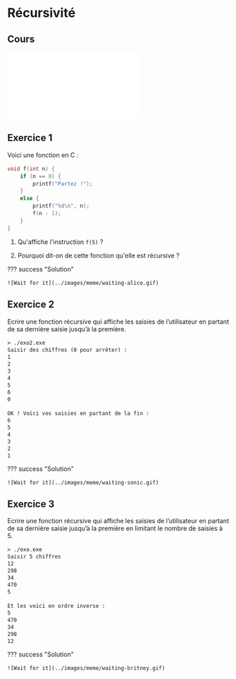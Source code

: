 # Récursivité

## Cours

<object data="../../pdf/cours/bts1/bts1_2425_05_fonctions_recursivite.pdf" type="application/pdf">
    <embed src="../../pdf/cours/bts1/bts1_2425_05_fonctions_recursivite.pdf" type="application/pdf" />
</object>

## Exercice 1

Voici une fonction en C :

```c
void f(int n) {
    if (n == 0) {
        printf("Partez !");
    }
    else {
        printf("%d\n", n);
        f(n - 1);
    }   
}
```

1) Qu'affiche l'instruction `f(5)` ?

2) Pourquoi dit-on de cette fonction qu'elle est récursive ?

??? success "Solution"
    
    ![Wait for it](../images/meme/waiting-alice.gif)

## Exercice 2

Ecrire une fonction récursive qui affiche les saisies de l’utilisateur en partant de sa dernière saisie jusqu’à la première.

```
> ./exo2.exe
Saisir des chiffres (0 pour arrêter) :
1
2
3
4
5
6
0

OK ! Voici vos saisies en partant de la fin :
6
5
4
3
2
1
```

??? success "Solution"
    
    ![Wait for it](../images/meme/waiting-sonic.gif)
    

## Exercice 3

Ecrire une fonction récursive qui affiche les saisies de l’utilisateur en partant de sa dernière saisie jusqu’à la première en limitant le nombre de saisies à 5.

```
> ./exo.exe
Saisir 5 chiffres
12
298
34
470
5

Et les voici en ordre inverse :
5
470
34
298
12
```

??? success "Solution"
    
    ![Wait for it](../images/meme/waiting-britney.gif)